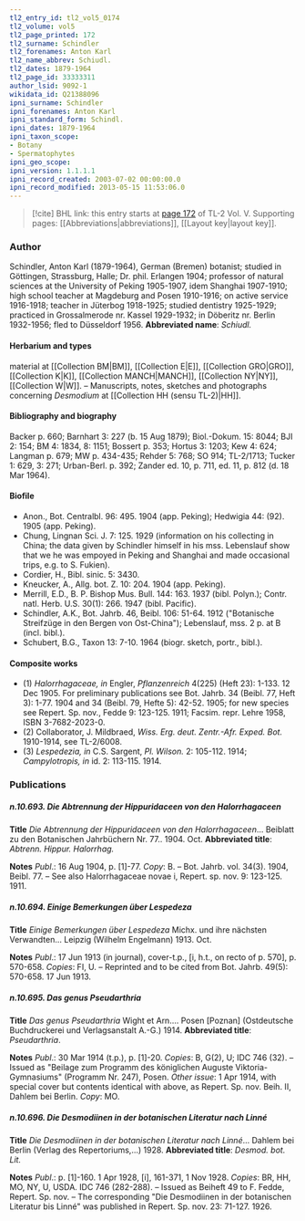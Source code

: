 ```yaml
---
tl2_entry_id: tl2_vol5_0174
tl2_volume: vol5
tl2_page_printed: 172
tl2_surname: Schindler
tl2_forenames: Anton Karl
tl2_name_abbrev: Schiudl.
tl2_dates: 1879-1964
tl2_page_id: 33333311
author_lsid: 9092-1
wikidata_id: Q21388096
ipni_surname: Schindler
ipni_forenames: Anton Karl
ipni_standard_form: Schindl.
ipni_dates: 1879-1964
ipni_taxon_scope: 
- Botany
- Spermatophytes
ipni_geo_scope: 
ipni_version: 1.1.1.1
ipni_record_created: 2003-07-02 00:00:00.0
ipni_record_modified: 2013-05-15 11:53:06.0
---
```



> [!cite] BHL link: this entry starts at [page 172](https://www.biodiversitylibrary.org/page/33333311) of TL-2 Vol. V.
> Supporting pages: [[Abbreviations|abbreviations]], [[Layout key|layout key]].

### Author

Schindler, Anton Karl (1879-1964), German (Bremen) botanist; studied in Göttingen, Strassburg, Halle; Dr. phil. Erlangen 1904; professor of natural sciences at the University of Peking 1905-1907, idem Shanghai 1907-1910; high school teacher at Magdeburg and Posen 1910-1916; on active service 1916-1918; teacher in Jüterbog 1918-1925; studied dentistry 1925-1929; practiced in Grossalmerode nr. Kassel 1929-1932; in Döberitz nr. Berlin 1932-1956; fled to Düsseldorf 1956. 
**Abbreviated name**: *Schiudl.*

#### Herbarium and types

material at [[Collection BM|BM]], [[Collection E|E]], [[Collection GRO|GRO]], [[Collection K|K]], [[Collection MANCH|MANCH]], [[Collection NY|NY]], [[Collection W|W]]. – Manuscripts, notes, sketches and photographs concerning *Desmodium* at [[Collection HH (sensu TL-2)|HH]].

#### Bibliography and biography

Backer p. 660; Barnhart 3: 227 (b. 15 Aug 1879); Biol.-Dokum. 15: 8044; BJI 2: 154; BM 4: 1834, 8: 1151; Bossert p. 353; Hortus 3: 1203; Kew 4: 624; Langman p. 679; MW p. 434-435; Rehder 5: 768; SO 914; TL-2/1713; Tucker 1: 629, 3: 271; Urban-Berl. p. 392; Zander ed. 10, p. 711, ed. 11, p. 812 (d. 18 Mar 1964).

#### Biofile

- Anon., Bot. Centralbl. 96: 495. 1904 (app. Peking); Hedwigia 44: (92). 1905 (app. Peking).
- Chung, Lingnan Sci. J. 7: 125. 1929 (information on his collecting in China; the data given by Schindler himself in his mss. Lebenslauf show that we he was empoyed in Peking and Shanghai and made occasional trips, e.g. to S. Fukien).
- Cordier, H., Bibl. sinic. 5: 3430.
- Kneucker, A., Allg. bot. Z. 10: 204. 1904 (app. Peking).
- Merrill, E.D., B. P. Bishop Mus. Bull. 144: 163. 1937 (bibl. Polyn.); Contr. natl. Herb. U.S. 30(1): 266. 1947 (bibl. Pacific).
- Schindler, A.K., Bot. Jahrb. 46, Beibl. 106: 51-64. 1912 ("Botanische Streifzüge in den Bergen von Ost-China"); Lebenslauf, mss. 2 p. at B (incl. bibl.).
- Schubert, B.G., Taxon 13: 7-10. 1964 (biogr. sketch, portr., bibl.).

#### Composite works

- (1) *Halorrhagaceae, in* Engler, *Pflanzenreich* 4(225) (Heft 23): 1-133. 12 Dec 1905. For preliminary publications see Bot. Jahrb. 34 (Beibl. 77, Heft 3): 1-77. 1904 and 34 (Beibl. 79, Hefte 5): 42-52. 1905; for new species see Repert. Sp. nov., Fedde 9: 123-125. 1911; Facsim. repr. Lehre 1958, ISBN 3-7682-2023-0.
- (2) Collaborator, J. Mildbraed, *Wiss. Erg. deut. Zentr.-Afr. Exped. Bot.* 1910-1914, see TL-2/6008.
- (3) *Lespedezia, in* C.S. Sargent, *Pl. Wilson.* 2: 105-112. 1914; *Campylotropis, in* id. 2: 113-115. 1914.

### Publications

##### n.10.693. Die Abtrennung der Hippuridaceen von den Halorrhagaceen

**Title**
*Die Abtrennung der Hippuridaceen von den Halorrhagaceen*... Beiblatt zu den Botanischen Jahrbüchern Nr. 77.. 1904. Oct.
**Abbreviated title**: *Abtrenn. Hippur. Halorrhag.*

**Notes**
*Publ*.: 16 Aug 1904, p. \[1\]-77. *Copy*: B. – Bot. Jahrb. vol. 34(3). 1904, Beibl. 77. – See also Halorrhagaceae novae i, Repert. sp. nov. 9: 123-125. 1911.

##### n.10.694. Einige Bemerkungen über Lespedeza

**Title**
*Einige Bemerkungen über Lespedeza* Michx. und ihre nächsten Verwandten... Leipzig (Wilhelm Engelmann) 1913. Oct.

**Notes**
*Publ*.: 17 Jun 1913 (in journal), cover-t.p., \[i, h.t., on recto of p. 570\], p. 570-658. *Copies*: FI, U. – Reprinted and to be cited from Bot. Jahrb. 49(5): 570-658. 17 Jun 1913.

##### n.10.695. Das genus Pseudarthria

**Title**
*Das genus Pseudarthria* Wight et Arn.... Posen \[Poznan\] (Ostdeutsche Buchdruckerei und Verlagsanstalt A.-G.) 1914.
**Abbreviated title**: *Pseudarthria*.

**Notes**
*Publ*.: 30 Mar 1914 (t.p.), p. \[1\]-20. *Copies*: B, G(2), U; IDC 746 (32). – Issued as "Beilage zum Programm des königlichen Auguste Viktoria-Gymnasiums" (Programm Nr. 247), Posen.
*Other issue*: 1 Apr 1914, with special cover but contents identical with above, as Repert. Sp. nov. Beih. II, Dahlem bei Berlin. *Copy*: MO.

##### n.10.696. Die Desmodiinen in der botanischen Literatur nach Linné

**Title**
*Die Desmodiinen in der botanischen Literatur nach Linné*... Dahlem bei Berlin (Verlag des Repertoriums,...) 1928.
**Abbreviated title**: *Desmod. bot. Lit.*

**Notes**
*Publ*.: p. \[1\]-160. 1 Apr 1928, \[i\], 161-371, 1 Nov 1928. *Copies*: BR, HH, MO, NY, U, USDA. IDC 746 (282-288). – Issued as Beiheft 49 to F. Fedde, Repert. Sp. nov. – The corresponding "Die Desmodiinen in der botanischen Literatur bis Linné" was published in Repert. Sp. nov. 23: 71-127. 1926.

